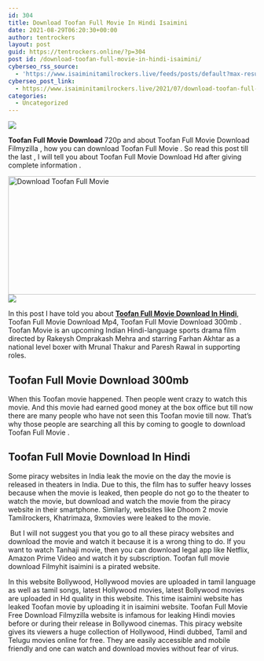 ```yaml
---
id: 304
title: Download Toofan Full Movie In Hindi Isaimini
date: 2021-08-29T06:20:30+00:00
author: tentrockers
layout: post
guid: https://tentrockers.online/?p=304
post id: /download-toofan-full-movie-in-hindi-isaimini/
cyberseo_rss_source:
  - 'https://www.isaiminitamilrockers.live/feeds/posts/default?max-results=150&start-index=1'
cyberseo_post_link:
  - https://www.isaiminitamilrockers.live/2021/07/download-toofan-full-movie-in-hindi.html
categories:
  - Uncategorized
---
```

<div class="media_block">
  <img src="https://1.bp.blogspot.com/-Ysspgw-4BGA/YPGsMU4-VaI/AAAAAAAABCY/zHQY4hRiDKM8rgs3BC1L-b66UGXg_DHkACLcBGAsYHQ/s72-w525-h241-c/IMG_20210313_233625-1024x563.jpg" class="media_thumbnail" />
</div>

<meta content="Toofan Full Movie Download 720p and about Toofan Full Movie Download Filmyzilla , how you can download Toofan Full Movie . So read this pos..." name="twitter:description" />

  


<center>
</center>

**Toofan Full Movie Download** 720p and about Toofan Full Movie Download Filmyzilla , how you can download Toofan Full Movie . So read this post till the last , I will tell you about Toofan Full Movie Download Hd after giving complete information .

<div class="separator">
  <a href="https://1.bp.blogspot.com/-Ysspgw-4BGA/YPGsMU4-VaI/AAAAAAAABCY/zHQY4hRiDKM8rgs3BC1L-b66UGXg_DHkACLcBGAsYHQ/s1024/IMG_20210313_233625-1024x563.jpg" imageanchor="1"><img loading="lazy" alt="Download Toofan Full Movie" border="0" data-original-height="563" data-original-width="1024" height="241" src="https://1.bp.blogspot.com/-Ysspgw-4BGA/YPGsMU4-VaI/AAAAAAAABCY/zHQY4hRiDKM8rgs3BC1L-b66UGXg_DHkACLcBGAsYHQ/w525-h241/IMG_20210313_233625-1024x563.jpg" width="525" /></a>
</div>



<div class="separator">
  <a href="https://www.tamilrockers.co.nz/toofan-full-movie-download-filmywap/" imageanchor="1"><img border="0" data-original-height="250" data-original-width="300" src="https://1.bp.blogspot.com/-nfbzYVobUik/YMlpOerzdgI/AAAAAAAAA3Y/aAupsOUs_WMY6Lv7R1OtZhI6OqaRh-YAwCPcBGAYYCw/s0/e854879156f0849f3d27a89db88ed039.png" /></a>
</div>

In this post I have told you about [**Toofan Full Movie Download In Hindi**,](https://www.tamilrockers.co.nz/toofan-full-movie-download-filmywap/) Toofan Full Movie Download Mp4, Toofan Full Movie Download 300mb . Toofan Movie is an upcoming Indian Hindi-language sports drama film directed by Rakeysh Omprakash Mehra and starring Farhan Akhtar as a national level boxer with Mrunal Thakur and Paresh Rawal in supporting roles.

## **Toofan Full Movie Download 300mb**

When this Toofan movie happened. Then people went crazy to watch this movie. And this movie had earned good money at the box office but till now there are many people who have not seen this Toofan movie till now. That&#8217;s why those people are searching all this by coming to google to download Toofan Full Movie .

## **Toofan Full Movie Download In Hindi**

Some piracy websites in India leak the movie on the day the movie is released in theaters in India. Due to this, the film has to suffer heavy losses because when the movie is leaked, then people do not go to the theater to watch the movie, but download and watch the movie from the piracy website in their smartphone. Similarly, websites like Dhoom 2 movie Tamilrockers, Khatrimaza, 9xmovies were leaked to the movie.

&nbsp;But I will not suggest you that you go to all these piracy websites and download the movie and watch it because it is a wrong thing to do. If you want to watch Tanhaji movie, then you can download legal app like Netflix, Amazon Prime Video and watch it by subscription. Toofan full movie download Filmyhit isaimini is a pirated website.&nbsp;

In this website Bollywood, Hollywood movies are uploaded in tamil language as well as tamil songs, latest Hollywood movies, latest Bollywood movies are uploaded in Hd quality in this website. This time isaimini website has leaked Toofan movie by uploading it in isaimini website. Toofan Full Movie Free Download Filmyzilla website is infamous for leaking Hindi movies before or during their release in Bollywood cinemas. This piracy website gives its viewers a huge collection of Hollywood, Hindi dubbed, Tamil and Telugu movies online for free. They are easily accessible and mobile friendly and one can watch and download movies without fear of virus.

<center>
</center>